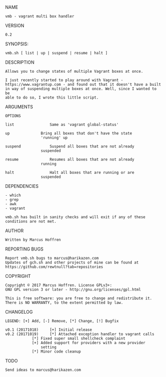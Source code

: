NAME

	vmb - vagrant multi box handler

VERSION

	0.2

SYNOPSIS:

	vmb.sh [ list | up | suspend | resume | halt ]

DESCRIPTION

	Allows you to change states of multiple Vagrant boxes at once.

	I just recently started to play around with Vagrant -
	https://www.vagrantup.com - and found out that it doesn't have a built
	in way of suspending multiple boxes at once. Well, since I wanted to be
	able to do so, I wrote this little script.

ARGUMENTS

	OPTIONS

	list				Same as 'vagrant global-status'

	up				Bring all boxes that don't have the state
					'running' up

	suspend				Suspend all boxes that are not already
					suspended

	resume				Resumes all boxes that are not already
					running

	halt				Halt all boxes that are running or are
					suspended

DEPENDENCIES

	- which
	- grep
	- awk
	- vagrant

	vmb.sh has built in sanity checks and will exit if any of these
	conditions are not met.

AUTHOR

	Written by Marcus Hoffren

REPORTING BUGS

	Report vmb.sh bugs to marcus@harikazen.com
	Updates of gch.sh and other projects of mine can be found at
	https://github.com/rewtnull?tab=repositories

COPYRIGHT

	Copyright © 2017 Marcus Hoffren. License GPLv3+:
	GNU GPL version 3 or later - http://gnu.org/licenses/gpl.html

	This is free software: you are free to change and redistribute it.
	There is NO WARRANTY, to the extent permitted by law.

CHANGELOG

	LEGEND: [+] Add, [-] Remove, [*] Change, [!] Bugfix

	v0.1 (20171018)		[+] Initial release
	v0.2 (20171019)		[*] Attached exception handler to vagrant calls
				[*] Fixed super small shellcheck complaint
				[+] Added support for providers with a new provider
				    setting
				[*] Minor code cleanup

TODO

	Send ideas to marcus@harikazen.com
